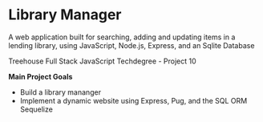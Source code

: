 # Library Manager
A web application built for searching, adding and updating items in a lending library, using JavaScript, Node.js, Express, and an Sqlite Database

Treehouse Full Stack JavaScript Techdegree - Project 10

**Main Project Goals**

  - Build a library mananger
  - Implement a dynamic website using Express, Pug, and the SQL ORM Sequelize